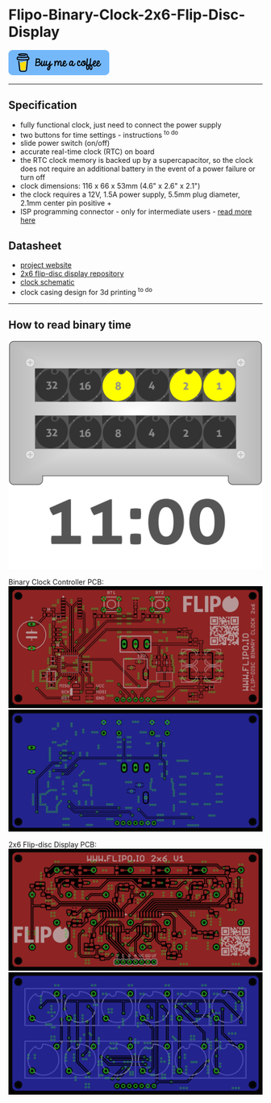 # Flipo-Binary-Clock-2x6-Flip-Disc-Display
<a href="https://www.buymeacoffee.com/marcinsaj"><img src="https://github.com/marcinsaj/marcinsaj/blob/main/Buy-me-a-coffee.png" /></a>

---
## Specification
- fully functional clock, just need to connect the power supply
- two buttons for time settings - instructions <sup>to do</sup>
- slide power switch (on/off)
- accurate real-time clock (RTC) on board
- the RTC clock memory is backed up by a supercapacitor, so the clock does not require an additional battery in the event of a power failure or turn off
- clock dimensions: 116 x 66 x 53mm (4.6" x 2.6" x 2.1")
- the clock requires a 12V, 1.5A power supply, 5.5mm plug diameter, 2.1mm center pin positive +
- ISP programming connector - only for intermediate users - [read more here](https://github.com/marcinsaj/Flipo-Binary-Clock-2x6-Flip-Disc-Display/blob/main/datasheet/how-to-update-code.md)

## Datasheet
  - [project website](https://flipo.io/project/flip-disc-binary-clock/)
  - [2x6 flip-disc display repository](https://github.com/marcinsaj/Flipo-2x6-Flip-Disc-Display)
  - [clock schematic](https://github.com/marcinsaj/Flipo-Binary-Clock-2x6-Flip-Disc-Display/blob/raw/datasheet/Flip-disc-2x6-Binary-Clock-Schematic.pdf)
  - clock casing design for 3d printing <sup>to do</sup>
---

## How to read binary time
![How to read binary time](https://github.com/marcinsaj/Flipo-Binary-Clock-2x6-Flip-Disc-Display/blob/main/extras/How-to-Read-2x6-Flip-disc-Binary-Clock-Time.gif)


Binary Clock Controller PCB:
![Binary Clock Controller PCB](https://github.com/marcinsaj/Flipo-Binary-Clock-2x6-Flip-Disc-Display/blob/main/extras/top-binary-clock-2x6-flip-disc-display-pcb.png)
![Binary Clock Controller PCB](https://github.com/marcinsaj/Flipo-Binary-Clock-2x6-Flip-Disc-Display/blob/main/extras/bottom-binary-clock-2x6-flip-disc-display-pcb.png)

2x6 Flip-disc Display PCB:
![2x6 Flip-disc Display PCB](https://github.com/marcinsaj/Flipo-Binary-Clock-2x6-Flip-Disc-Display/blob/main/extras/top-2x6-flip-disc-display-pcb.png)
![2x6 Flip-disc Display PCB](https://github.com/marcinsaj/Flipo-Binary-Clock-2x6-Flip-Disc-Display/blob/main/extras/bottom-2x6-flip-disc-display-pcb.png)
